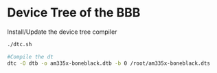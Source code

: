 # Device Tree of the BBB

Install/Update the device tree compiler
```bash
./dtc.sh
```

```bash
#Compile the dt
dtc -O dtb -o am335x-boneblack.dtb -b 0 /root/am335x-boneblack.dts
```
